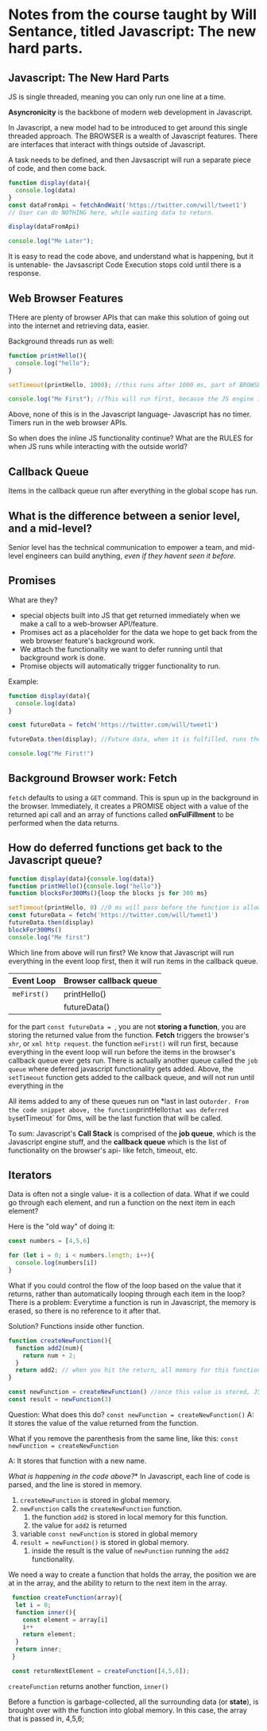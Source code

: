 
# Notes from the course taught by Will Sentance, titled Javascript: The new hard parts.

## Javascript: The New Hard Parts

JS is single threaded, meaning you can only run one line at a time.

**Asyncronicity** is the backbone of modern web development in Javascript.

In Javascript, a new model had to be introduced to get around this single threaded approach. The BROWSER is a wealth of Javascript features. There are interfaces that interact with things outside of Javascript.

A task needs to be defined, and then Javsascript will run a separate piece of code, and then come back.


```js
function display(data){
  console.log(data)
}
const dataFromApi = fetchAndWait('https://twitter.com/will/tweet1')
// User can do NOTHING here, while waiting data to return.

display(dataFromApi)

console.log("Me Later");
```
It is easy to read the code above, and understand what is happening, but it is untenable- the Javsascript Code Execution stops cold until there is a response.

## Web Browser Features

THere are plenty of browser APIs that can make this solution of going out into the internet and retrieving data, easier.

Background threads run as well:

```js
function printHello(){
  console.log("hello");
}

setTimeout(printHello, 1000); //this runs after 1000 ms, part of BROWSER API.

console.log("Me First"); //This will run first, because the JS engine is paused above for 1000 ms.
```

Above, none of this is in the Javascript language- Javascript has no timer. Timers run in the web browser APIs.

So when does the inline JS functionality continue? What are the RULES for when JS runs while interacting with the outside world?

## Callback Queue

Items in the callback queue run after everything in the global scope has run.


## What is the difference between a senior level, and a mid-level?

Senior level has the technical communication to empower a team, and mid-level engineers can build anything, *even if they havent seen it before*.


## Promises

What are they?
- special objects built into JS that get returned immediately when we make a call to a web-browser API/feature.
- Promises act as a placeholder for the data we hope to get back from the web browser feature's background work.
- We attach the functionality we want to defer running until that background work is done.
- Promise objects will automatically trigger functionality to run.

Example:

```js
function display(data){
  console.log(data)
}

const futureData = fetch('https://twitter.com/will/tweet1')

futureData.then(display); //Future data, when it is fulfilled, runs the display function. It will not run now, so the next line of code can continue to run.

console.log("Me First!")
```


## Background Browser work: Fetch

`fetch` defaults to using a `GET` command. This is spun up in the background in the browser. Immediately, it creates a PROMISE object with a value of the returned api call and an array of functions called **onFulFillment** to be performed when the data returns.

## How do deferred functions get back to the Javascript queue?

```js
function display(data){console.log(data)}
function printHello(){console.log("hello")}
function blocksFor300Ms(){loop the blocks js for 300 ms}

setTimeout(printHello, 0) //0 ms will pass before the function is allowed to run in JS. It is added to the callback queue.
const futureData = fetch('https://twitter.com/will/tweet1')
futureData.then(display)
blockFor300Ms()
console.log("Me first")
```

Which line from above will run first?
We know that Javascript will run everything in the event loop first, then it will run items in the callback queue.

|Event Loop |Browser callback queue  |
--- | --- |
| `meFirst()` |printHello()|
|  |futureData()|

for the part `const futureData = `, you are not **storing a function**, you are storing the returned value from the function.
**Fetch** triggers the browser's `xhr`, or `xml http request`.
the function `meFirst()` will run first, because everything in the event loop will run before the items in the browser's callback queue ever gets run.
There is actually another queue called the `job queue` where deferred javascript functionality gets added. Above, the `setTimeout` function gets added to the callback queue, and will not run until everything in the

All items added to any of these queues run on *last in last out` order. From the code snippet above, the function `printHello` that was deferred by `setTimeout` for 0ms, will be the last function that will be called.

To sum: Javascript's **Call Stack** is comprised of the **job queue**, which is the Javascript engine stuff, and the **callback queue** which is the list of functionality on the browser's api- like fetch, timeout, etc.

## Iterators

Data is often not a single value- it is a collection of data. What if we could go through each element, and run a function on the next item in each element?

Here is the "old way" of doing it:

```js
const numbers = [4,5,6]

for (let i = 0; i < numbers.length; i++){
  console.log(numbers[i])
}
```

What if you could control the flow of the loop based on the value that it returns, rather than automatically looping through each item in the loop? There is a problem: Everytime a function is run in Javascript, the memory is erased, so there is no reference to it after that.

Solution? Functions inside other function.

```js
function createNewFunction(){
  function add2(num){
    return num + 2;
  }
  return add2; // when you hit the return, all memory for this function is garbage-collected
}

const newFunction = createNewFunction() //once this value is stored, JS never references createNewFunction again. JS is only interested in the add2 functionality within
const result = newFunction(3)
```

Question: What does this do?
`const newFunction = createNewFunction()`
A: It stores the value of the value returned from the function.

What if you remove the parenthesis from the same line, like this:
`const newFunction = createNewFunction`

A: It stores that function with a new name.

*What is happening in the code above?**
In Javascript, each line of code is parsed, and the line is stored in memory.

1. `createNewFunction` is stored in global memory.
2. `newFunction` calls the `createNewFunction` function.
   1. the function `add2` is stored in local memory for this function.
   2. the value for `add2` is returned
3. variable `const newFunction`  is stored in global memory
4. `result = newFunction()` is stored in global memory.
   1. inside the result is the value of `newFunction` running the `add2` functionality.


We need a way to create a function that holds the array, the position we are at in the array, and the ability to return to the next item in the array.

```js
 function createFunction(array){
  let i = 0;
  function inner(){
    const element = array[i]
    i++
    return element;
  }
  return inner;
 }

 const returnNextElement = createFunction([4,5,6]);
 ```

`createFunction` returns another function, `inner()`

Before a function is garbage-collected, all the surrounding data (or **state**), is brought over with the function into global memory. In this case, the array that is passed in, 4,5,6;
